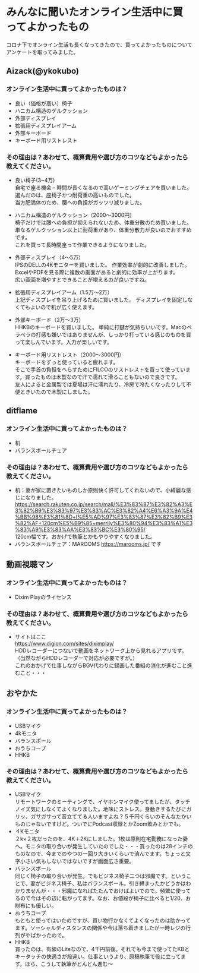 # みんなに聞いたオンライン生活中に買ってよかったもの

コロナ下でオンライン生活も長くなってきたので、買ってよかったものについてアンケートを取ってみました。

## Aizack(@ykokubo)
### オンライン生活中に買ってよかったものは？
* 良い（価格が高い）椅子
* ハニカム構造のゲルクッション
* 外部ディスプレイ
* 拡張用ディスプレイアーム
* 外部キーボード
* キーボード用リストレスト

### その理由は？あわせて、概算費用や選び方のコツなどもよかったら教えてください。
* 良い椅子(3~4万)  
自宅で座る機会・時間が長くなるので高いゲーミングチェアを買いました。
選んだのは、座椅子かつ耐荷重の高いものでした。  
当方肥満体のため、腰への負担がガッツリ減りました。

* ハニカム構造のゲルクッション（2000〜3000円）  
椅子だけでは腰への負担が抑えられないため、体重分散のため買いました。
単なるゲルクッション以上に耐荷重があり、体重分散力が良いのでおすすめです。  
これを買って長時間座って作業できるようになりました。

* 外部ディスプレイ（4〜5万）  
IPSのDELLの4Kモニターを買いました。
作業効率が劇的に改善しました。ExcelやPDFを見る際に複数の画面があると劇的に効率が上がります。  
広い画面を増やすとできることが増えるのが良いですね。

* 拡張用ディスプレイアーム（1.5万〜2万）  
上記ディスプレイを吊り上げるために買いました。
ディスプレイを固定しなくてもよいので机が広く使えます。

* 外部キーボード（2万〜3万）  
HHKBのキーボードを買いました。
単純に打鍵が気持ちいいです。Macのペラペラの打感も嫌いではありませんが、しっかり打っている感じのものを買って楽しんでいます。入力が楽しいです。

* キーボード用リストレスト（2000〜3000円）  
キーボードをずっと使っていると疲れます。  
そこで手首の負担をへらすためにFILCOのリストレストを買って使っています。買ったものは木製なので汗で濡れて滑ることもないので良きです。  
友人によると金属製では夏場は汗に濡れたり、冷房で冷たくなったりして不便ときいたので木製にしました。

## ditflame
### オンライン生活中に買ってよかったものは？
* 机
* バランスボールチェア

### その理由は？あわせて、概算費用や選び方のコツなどもよかったら教えてください。
* 机：妻が家に置きたいものしか原則快く許可してくれないので、小綺麗な感じになりました。  
 https://search.rakuten.co.jp/search/mall/%E3%83%87%E3%82%A3%E3%82%B9%E3%83%97%E3%83%AC%E3%82%A4%E6%A3%9A%E4%BB%98%E3%81%8D+l%E5%AD%97%E3%83%87%E3%82%B9%E3%82%AF+120cm%E5%B9%85+merrily%E3%80%94%E3%83%A1%E3%83%A9%E3%83%AA%E3%83%BC%E3%80%95/   
120cm幅です。おかげで執筆とかもやりやすくなりました。
* バランスボールチェア：MAROOMS 
https://marooms.jp/ です

## 動画視聴マン
### オンライン生活中に買ってよかったものは？
* Dixim Playのライセンス
### その理由は？あわせて、概算費用や選び方のコツなどもよかったら教えてください。
* サイトはここ  
https://www.digion.com/sites/diximplay/  
HDDレコーダーにつないで動画をネットワーク上から見れるアプリです。（当然ながらHDDレコーダーで対応が必要ですが。）  
これのおかげで仕事しながらBGV代わりに録画した番組の消化が進むこと進むこと・・・
## おやかた
### オンライン生活中に買ってよかったものは？
* USBマイク
* 4kモニタ
* バランスボール
* おうちコープ
* HHKB
### その理由は？あわせて、概算費用や選び方のコツなどもよかったら教えてください。
* USBマイク  
リモートワークのミーティングで、イヤホンマイク使ってましたが、タッチノイズ気にしなくてよくなりました。地味にストレス。身動きするたびにガリッ、ガサガサって音立ててる人いますよね？５千円くらいのそんなたかいものじゃないですけど。ついでにPodcast収録とかZoom飲みとかでも。
* ４Kモニタ  
２k×２枚だったのを、4K＋2Kにしました。1枚は原則在宅勤務になった妻へ。モニタの取り合いが発生していたのでした・・・買ったのは28インチのものなので、今までのやつの一回り大きいくらいで済んでます。ちょっと文字小さい気もしないではないですが画面広さ重要。
* バランスボール  
同じく椅子の取り合いが発生。でもビジネス椅子二つは邪魔です。ということで、妻がビジネス椅子、私はバランスボール。引き締まったかどうかはわかりませんが・・・邪魔になればたたんでおけばよいでので。頻繁に使ってるので今はその辺に転がってます。なお、お値段が椅子に比べると1/20．お財布にも優しい。
* おうちコープ  
もともと使ってはいたのですが、買い物行かなくてよくなったのは助かってます。ソーシャルディスタンスの関係や今は落ち着きましたが一時レジの行列がやばかったので。
* HHKB  
買ったのは、有線のLiteなので、4千円前後。それでも今まで使ってたKBとキータッチの快適さが段違い。仕事というより、原稿執筆で役に立ってます。ほら、こうして執筆がどんどん進む～